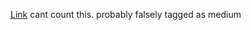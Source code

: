 [Link](https://leetcode.com/problems/compare-version-numbers/)
cant count this. probably falsely tagged as medium